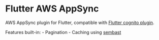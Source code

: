 # Flutter AWS AppSync

AWS AppSync plugin for Flutter, compatible with [Flutter cognito plugin](https://github.com/scientifichackers/flutter_cognito_plugin).

Features built-in: 
    - Pagination
    - Caching using [sembast](https://pub.dev/packages/sembast)
